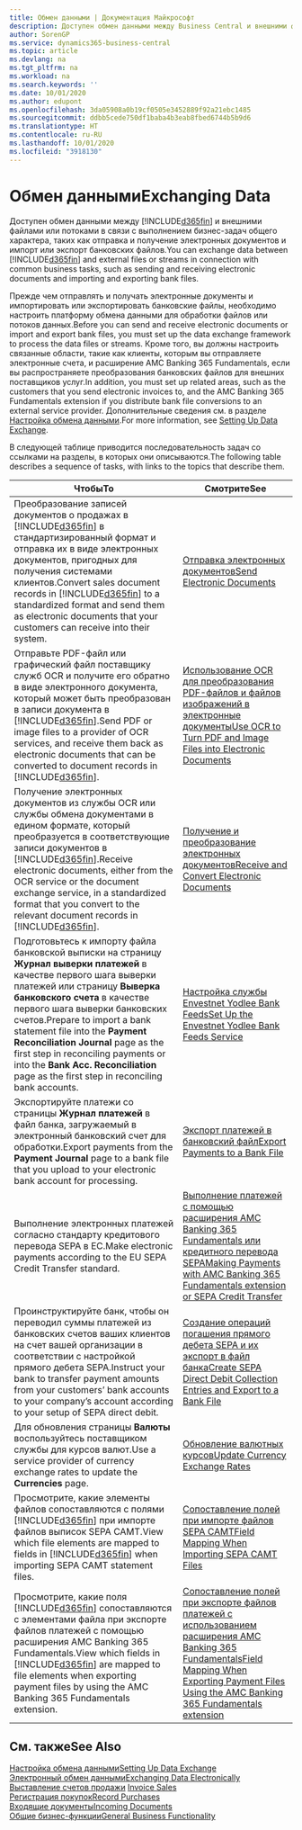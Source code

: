 ```yaml
---
title: Обмен данными | Документация Майкрософт
description: Доступен обмен данными между Business Central и внешними файлами или потоками в связи с выполнением бизнес-задач общего характера, таких как отправка и получение электронных документов и импорт или экспорт банковских файлов.
author: SorenGP
ms.service: dynamics365-business-central
ms.topic: article
ms.devlang: na
ms.tgt_pltfrm: na
ms.workload: na
ms.search.keywords: ''
ms.date: 10/01/2020
ms.author: edupont
ms.openlocfilehash: 3da05908a0b19cf0505e3452889f92a21ebc1485
ms.sourcegitcommit: ddbb5cede750df1baba4b3eab8fbed6744b5b9d6
ms.translationtype: HT
ms.contentlocale: ru-RU
ms.lasthandoff: 10/01/2020
ms.locfileid: "3918130"
---
```

# <a name="exchanging-data"></a><span data-ttu-id="394ff-103">Обмен данными</span><span class="sxs-lookup"><span data-stu-id="394ff-103">Exchanging Data</span></span>
<span data-ttu-id="394ff-104">Доступен обмен данными между [!INCLUDE[d365fin](includes/d365fin_md.md)] и внешними файлами или потоками в связи с выполнением бизнес-задач общего характера, таких как отправка и получение электронных документов и импорт или экспорт банковских файлов.</span><span class="sxs-lookup"><span data-stu-id="394ff-104">You can exchange data between [!INCLUDE[d365fin](includes/d365fin_md.md)] and external files or streams in connection with common business tasks, such as sending and receiving electronic documents and importing and exporting bank files.</span></span>  

<span data-ttu-id="394ff-105">Прежде чем отправлять и получать электронные документы и импортировать или экспортировать банковские файлы, необходимо настроить платформу обмена данными для обработки файлов или потоков данных.</span><span class="sxs-lookup"><span data-stu-id="394ff-105">Before you can send and receive electronic documents or import and export bank files, you must set up the data exchange framework to process the data files or streams.</span></span> <span data-ttu-id="394ff-106">Кроме того, вы должны настроить связанные области, такие как клиенты, которым вы отправляете электронные счета, и расширение AMC Banking 365 Fundamentals, если вы распространяете преобразования банковских файлов для внешних поставщиков услуг.</span><span class="sxs-lookup"><span data-stu-id="394ff-106">In addition, you must set up related areas, such as the customers that you send electronic invoices to, and the AMC Banking 365 Fundamentals extension if you distribute bank file conversions to an external service provider.</span></span> <span data-ttu-id="394ff-107">Дополнительные сведения см. в разделе [Настройка обмена данными](across-set-up-data-exchange.md).</span><span class="sxs-lookup"><span data-stu-id="394ff-107">For more information, see [Setting Up Data Exchange](across-set-up-data-exchange.md).</span></span>  

 <span data-ttu-id="394ff-108">В следующей таблице приводится последовательность задач со ссылками на разделы, в которых они описываются.</span><span class="sxs-lookup"><span data-stu-id="394ff-108">The following table describes a sequence of tasks, with links to the topics that describe them.</span></span>  

|<span data-ttu-id="394ff-109">**Чтобы**</span><span class="sxs-lookup"><span data-stu-id="394ff-109">**To**</span></span>|<span data-ttu-id="394ff-110">**Смотрите**</span><span class="sxs-lookup"><span data-stu-id="394ff-110">**See**</span></span>|  
|------------|-------------|  
|<span data-ttu-id="394ff-111">Преобразование записей документов о продажах в [!INCLUDE[d365fin](includes/d365fin_md.md)] в стандартизированный формат и отправка их в виде электронных документов, пригодных для получения системами клиентов.</span><span class="sxs-lookup"><span data-stu-id="394ff-111">Convert sales document records in [!INCLUDE[d365fin](includes/d365fin_md.md)] to a standardized format and send them as electronic documents that your customers can receive into their system.</span></span>|[<span data-ttu-id="394ff-112">Отправка электронных документов</span><span class="sxs-lookup"><span data-stu-id="394ff-112">Send Electronic Documents</span></span>](sales-how-to-send-electronic-documents.md)|  
|<span data-ttu-id="394ff-113">Отправьте PDF-файл или графический файл поставщику служб OCR и получите его обратно в виде электронного документа, который может быть преобразован в записи документа в [!INCLUDE[d365fin](includes/d365fin_md.md)].</span><span class="sxs-lookup"><span data-stu-id="394ff-113">Send PDF or image files to a provider of OCR services, and receive them back as electronic documents that can be converted to document records in [!INCLUDE[d365fin](includes/d365fin_md.md)].</span></span>|[<span data-ttu-id="394ff-114">Использование OCR для преобразования PDF-файлов и файлов изображений в электронные документы</span><span class="sxs-lookup"><span data-stu-id="394ff-114">Use OCR to Turn PDF and Image Files into Electronic Documents</span></span>](across-how-use-ocr-pdf-images-files.md)|  
|<span data-ttu-id="394ff-115">Получение электронных документов из службы OCR или службы обмена документами в едином формате, который преобразуется в соответствующие записи документов в [!INCLUDE[d365fin](includes/d365fin_md.md)].</span><span class="sxs-lookup"><span data-stu-id="394ff-115">Receive electronic documents, either from the OCR service or the document exchange service, in a standardized format that you convert to the relevant document records in [!INCLUDE[d365fin](includes/d365fin_md.md)].</span></span>|[<span data-ttu-id="394ff-116">Получение и преобразование электронных документов</span><span class="sxs-lookup"><span data-stu-id="394ff-116">Receive and Convert Electronic Documents</span></span>](purchasing-how-to-receive-and-convert-electronic-documents.md)|  
|<span data-ttu-id="394ff-117">Подготовьтесь к импорту файла банковской выписки на страницу **Журнал выверки платежей** в качестве первого шага выверки платежей или страницу **Выверка банковского счета** в качестве первого шага выверки банковских счетов.</span><span class="sxs-lookup"><span data-stu-id="394ff-117">Prepare to import a bank statement file into the **Payment Reconciliation Journal** page as the first step in reconciling payments or into the **Bank Acc. Reconciliation** page as the first step in reconciling bank accounts.</span></span>|[<span data-ttu-id="394ff-118">Настройка службы Envestnet Yodlee Bank Feeds</span><span class="sxs-lookup"><span data-stu-id="394ff-118">Set Up the Envestnet Yodlee Bank Feeds Service</span></span>](bank-how-setup-bank-statement-service.md)|  
|<span data-ttu-id="394ff-119">Экспортируйте платежи со страницы **Журнал платежей** в файл банка, загружаемый в электронный банковский счет для обработки.</span><span class="sxs-lookup"><span data-stu-id="394ff-119">Export payments from the **Payment Journal** page to a bank file that you upload to your electronic bank account for processing.</span></span>|[<span data-ttu-id="394ff-120">Экспорт платежей в банковский файл</span><span class="sxs-lookup"><span data-stu-id="394ff-120">Export Payments to a Bank File</span></span>](finance-make-payments-with-bank-data-conversion-service-or-sepa-credit-transfer.md#exporting-payments-to-a-bank-file)|
|<span data-ttu-id="394ff-121">Выполнение электронных платежей согласно стандарту кредитового перевода SEPA в ЕС.</span><span class="sxs-lookup"><span data-stu-id="394ff-121">Make electronic payments according to the EU SEPA Credit Transfer standard.</span></span>|[<span data-ttu-id="394ff-122">Выполнение платежей с помощью расширения AMC Banking 365 Fundamentals или кредитного перевода SEPA</span><span class="sxs-lookup"><span data-stu-id="394ff-122">Making Payments with AMC Banking 365 Fundamentals extension or SEPA Credit Transfer</span></span>](finance-make-payments-with-bank-data-conversion-service-or-sepa-credit-transfer.md)|  
|<span data-ttu-id="394ff-123">Проинструктируйте банк, чтобы он переводил суммы платежей из банковских счетов ваших клиентов на счет вашей организации в соответствии с настройкой прямого дебета SEPA.</span><span class="sxs-lookup"><span data-stu-id="394ff-123">Instruct your bank to transfer payment amounts from your customers’ bank accounts to your company’s account according to your setup of SEPA direct debit.</span></span>|[<span data-ttu-id="394ff-124">Создание операций погашения прямого дебета SEPA и их экспорт в файл банка</span><span class="sxs-lookup"><span data-stu-id="394ff-124">Create SEPA Direct Debit Collection Entries and Export to a Bank File</span></span>](finance-collect-payments-with-sepa-direct-debit.md#creating-sepa-direct-debit-collection-entries-and-export-to-a-bank-file)|  
|<span data-ttu-id="394ff-125">Для обновления страницы **Валюты** воспользуйтесь поставщиком службы для курсов валют.</span><span class="sxs-lookup"><span data-stu-id="394ff-125">Use a service provider of currency exchange rates to update the **Currencies** page.</span></span>|[<span data-ttu-id="394ff-126">Обновление валютных курсов</span><span class="sxs-lookup"><span data-stu-id="394ff-126">Update Currency Exchange Rates</span></span>](finance-how-update-currencies.md)|  
|<span data-ttu-id="394ff-127">Просмотрите, какие элементы файлов сопоставляются с полями [!INCLUDE[d365fin](includes/d365fin_md.md)] при импорте файлов выписок SEPA CAMT.</span><span class="sxs-lookup"><span data-stu-id="394ff-127">View which file elements are mapped to fields in [!INCLUDE[d365fin](includes/d365fin_md.md)] when importing SEPA CAMT statement files.</span></span>|[<span data-ttu-id="394ff-128">Сопоставление полей при импорте файлов SEPA CAMT</span><span class="sxs-lookup"><span data-stu-id="394ff-128">Field Mapping When Importing SEPA CAMT Files</span></span>](across-field-mapping-when-importing-sepa-camt-files.md)|  
|<span data-ttu-id="394ff-129">Просмотрите, какие поля [!INCLUDE[d365fin](includes/d365fin_md.md)] сопоставляются с элементами файла при экспорте файлов платежей с помощью расширения AMC Banking 365 Fundamentals.</span><span class="sxs-lookup"><span data-stu-id="394ff-129">View which fields in [!INCLUDE[d365fin](includes/d365fin_md.md)] are mapped to file elements when exporting payment files by using the AMC Banking 365 Fundamentals extension.</span></span>|[<span data-ttu-id="394ff-130">Сопоставление полей при экспорте файлов платежей с использованием расширения AMC Banking 365 Fundamentals</span><span class="sxs-lookup"><span data-stu-id="394ff-130">Field Mapping When Exporting Payment Files Using the AMC Banking 365 Fundamentals extension</span></span>](across-field-mapping-when-exporting-payment-files-using-bank-data-conversion-service.md)|  

## <a name="see-also"></a><span data-ttu-id="394ff-131">См. также</span><span class="sxs-lookup"><span data-stu-id="394ff-131">See Also</span></span>  
[<span data-ttu-id="394ff-132">Настройка обмена данными</span><span class="sxs-lookup"><span data-stu-id="394ff-132">Setting Up Data Exchange</span></span>](across-set-up-data-exchange.md)  
[<span data-ttu-id="394ff-133">Электронный обмен данными</span><span class="sxs-lookup"><span data-stu-id="394ff-133">Exchanging Data Electronically</span></span>](across-data-exchange.md)  
<span data-ttu-id="394ff-134">[Выставление счетов продажи](sales-how-invoice-sales.md) </span><span class="sxs-lookup"><span data-stu-id="394ff-134">[Invoice Sales](sales-how-invoice-sales.md) </span></span>  
[<span data-ttu-id="394ff-135">Регистрация покупок</span><span class="sxs-lookup"><span data-stu-id="394ff-135">Record Purchases</span></span>](purchasing-how-record-purchases.md)  
[<span data-ttu-id="394ff-136">Входящие документы</span><span class="sxs-lookup"><span data-stu-id="394ff-136">Incoming Documents</span></span>](across-income-documents.md)  
[<span data-ttu-id="394ff-137">Общие бизнес-функции</span><span class="sxs-lookup"><span data-stu-id="394ff-137">General Business Functionality</span></span>](ui-across-business-areas.md)  
